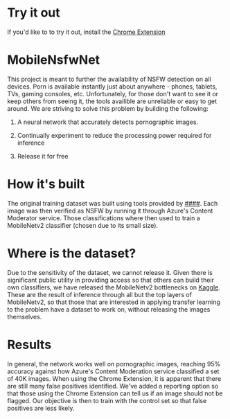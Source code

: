# Try it out

If you'd like to to try it out, install the [Chrome Extension](https://chrome.google.com/webstore/detail/porn-blocker/jdjldnifikfcmahncbamfcglceiegbje?hl=en)

# MobileNsfwNet

This project is meant to further the availability of NSFW detection on all devices. Porn is available instantly just about anywhere - phones, tablets, TVs, gaming consoles, etc. Unfortunately, for those don't want to see it or keep others from seeing it, the tools availible are unreliable or easy to get around. We are striving to solve this problem by building the following:

1) A neural network that accurately detects pornographic images.

2) Continually experiment to reduce the processing power required for inference

3) Release it for free

# How it's built

The original training dataset was built using tools provided by [####](https://github.com/alex000kim/nsfw_data_scraper). Each image was then verified as NSFW by running it through Azure's Content Moderator service. Those classifications where then used to train a MobileNetv2 classifier (chosen due to its small size).

# Where is the dataset?

Due to the sensitivity of the dataset, we cannot release it. Given there is significant public utility in providing access so that others can build their own classifiers, we have released the MobileNetv2 bottlenecks on [Kaggle](https://www.kaggle.com/nmurray1234/yahoo-nsfw-as-mobilenetv2-bottlenecks). These are the result of inference through all but the top layers of MobileNetv2, so that those that are interested in applying transfer learning to the problem have a dataset to work on, without releasing the images themselves.

# Results

In general, the network works well on pornographic images, reaching 95% accuracy against how Azure's Content Moderation service classified a set of 40K images. When using the Chrome Extension, it is apparent that there are still many false positives identified. We've added a reporting option so that those using the Chrome Extension can tell us if an image should not be flagged. Our objective is then to train with the control set so that false positives are less likely.
